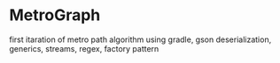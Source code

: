 # MetroGraph
first itaration of metro path algorithm using gradle, gson deserialization, generics, streams, regex, factory pattern 
